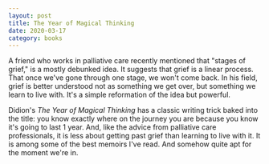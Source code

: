 ```yaml
---
layout: post
title: The Year of Magical Thinking
date: 2020-03-17
category: books
---
```


A friend who works in palliative care recently mentioned that "stages of grief," is a mostly debunked idea. It suggests that grief is a linear process. That once we've gone through one stage, we won't come back. In his field, grief is better understood not as something we get over, but something we learn to live with. It's a simple reformation of the idea but powerful. 

Didion's <em>The Year of Magical Thinking</em> has a classic writing trick baked into the title: you know exactly where on the journey you are because you know it's going to last 1 year. And, like the advice from palliative care professionals, it is less about getting past grief than learning to live with it. It is among some of the best memoirs I've read. And somehow quite apt for the moment we're in.